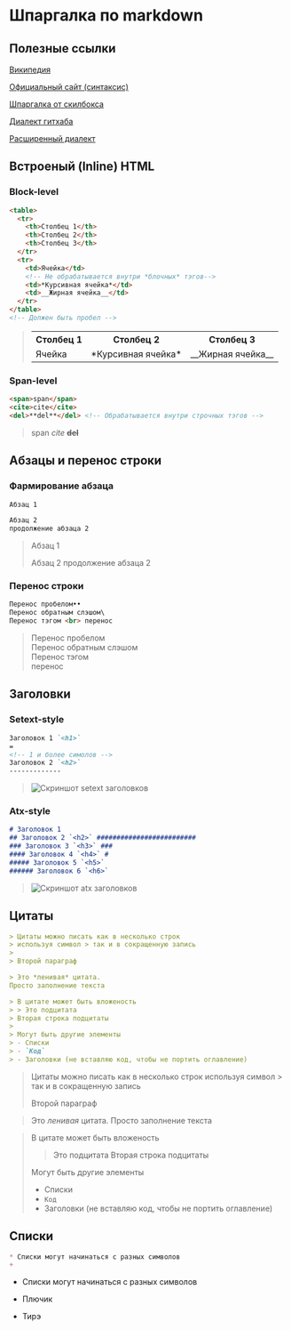 # Шпаргалка по markdown #######################

## Полезные ссылки

[Википедия][wiki]

[Официальный сайт (синтаксис)][daring fireball]

[Шпаргалка от скилбокса][skillbox]

[Диалект гитхаба][GitHub Flavored Markdown Spec]

[Расширенный диалект][CommonMark Spec]

[wiki]: https://ru.wikipedia.org/wiki/Markdown
[daring fireball]: https://daringfireball.net/projects/markdown/syntax
[skillbox]: https://skillbox.ru/media/code/yazyk-razmetki-markdown-shpargalka-po-sintaksisu-s-primerami/
[GitHub Flavored Markdown Spec]: https://github.github.com/gfm/
[CommonMark Spec]: https://spec.commonmark.org/0.30/

## Встроеный (Inline) HTML ####################

### Block-level ###############################
~~~~~~~~~~~~~~~~~~~~~~~~~~~~~~~~~~~~ Markdown ~
<table>
  <tr>
    <th>Столбец 1</th>
    <th>Столбец 2</th>
    <th>Столбец 3</th>
  </tr>
  <tr>
    <td>Ячейка</td>
    <!-- Не обрабатывается внутри *блочных* тэгов-->
    <td>*Курсивная ячейка*</td>
    <td>__Жирная ячейка__</td>
  </tr>
</table>
<!-- Должен быть пробел -->
~~~~~~~~~~~~~~~~~~~~~~~~~~~~~~~~~~~~~~~~~~~~~~~

> <table>
>  <tr>
>    <th>Столбец 1</th>
>    <th>Столбец 2</th>
>    <th>Столбец 3</th>
>  </tr>
>  <tr>
>    <td>Ячейка</td>
>    <!-- Не обрабатывается внутри *блочных* тэгов -->
>    <td>*Курсивная ячейка*</td>
>    <td>__Жирная ячейка__</td>
>  </tr>
> </table>

### Span-level ################################
~~~~~~~~~~~~~~~~~~~~~~~~~~~~~~~~~~~~ Markdown ~
<span>span</span>
<cite>cite</cite>
<del>**del**</del> <!-- Обрабатывается внутри строчных тэгов -->
~~~~~~~~~~~~~~~~~~~~~~~~~~~~~~~~~~~~~~~~~~~~~~~

> <span>span</span>
> <cite>cite</cite>
> <del>**del**</del>

## Абзацы и перенос строки ####################

### Фармирование абзаца #######################
~~~~~~~~~~~~~~~~~~~~~~~~~~~~~~~~~~~~ Markdown ~
Абзац 1

Абзац 2
продолжение абзаца 2
~~~~~~~~~~~~~~~~~~~~~~~~~~~~~~~~~~~~~~~~~~~~~~~

> Абзац 1
> 
> Абзац 2
> продолжение абзаца 2

### Перенос строки ############################
~~~~~~~~~~~~~~~~~~~~~~~~~~~~~~~~~~~~ Markdown ~
Перенос пробелом••
Перенос обратным слэшом\
Перенос тэгом <br> перенос
~~~~~~~~~~~~~~~~~~~~~~~~~~~~~~~~~~~~~~~~~~~~~~~

> Перенос пробелом  
> Перенос обратным слэшом\
> Перенос тэгом <br> перенос

## Заголовки ##################################

### Setext-style
~~~~~~~~~~~~~~~~~~~~~~~~~~~~~~~~~~~~ Markdown ~
Заголовок 1 `<h1>`
=
<!-- 1 и более симолов -->
Заголовок 2 `<h2>`
-------------
~~~~~~~~~~~~~~~~~~~~~~~~~~~~~~~~~~~~~~~~~~~~~~~

> ![Скриншот setext заголовков](./assets/Setext.png)

### Atx-style #################################
~~~~~~~~~~~~~~~~~~~~~~~~~~~~~~~~~~~~ Markdown ~
# Заголовок 1 
## Заголовок 2 `<h2>` #########################
### Заголовок 3 `<h3>` ###
#### Заголовок 4 `<h4>` #
##### Заголовок 5 `<h5>`
###### Заголовок 6 `<h6>`
~~~~~~~~~~~~~~~~~~~~~~~~~~~~~~~~~~~~~~~~~~~~~~~

> ![Скриншот atx заголовков](./assets/Atx.png)

## Цитаты #####################################

~~~~~~~~~~~~~~~~~~~~~~~~~~~~~~~~~~~~ Markdown ~
> Цитаты можно писать как в несколько строк
> используя символ > так и в сокращенную запись
> 
> Второй параграф

> Это *ленивая* цитата. 
Просто заполнение текста

> В цитате может быть вложеность
> > Это подцитата
> Вторая строка подцитаты
>
> Могут быть другие элементы 
> - Списки
> - `Код`
> - Заголовки (не вставляю код, чтобы не портить оглавление)
~~~~~~~~~~~~~~~~~~~~~~~~~~~~~~~~~~~~~~~~~~~~~~~

> Цитаты можно писать как в несколько строк
> используя символ > так и в сокращенную запись
> 
> Второй параграф

> Это *ленивая* цитата. 
Просто заполнение текста

> В цитате может быть вложеность
> > Это подцитата
> Вторая строка подцитаты
>
> Могут быть другие элементы 
> - Списки
> - `Код`
> - Заголовки (не вставляю код, чтобы не портить оглавление)

## Списки #####################################

~~~~~~~~~~~~~~~~~~~~~~~~~~~~~~~~~~~~ Markdown ~
* Списки могут начинаться с разных символов
+ 
~~~~~~~~~~~~~~~~~~~~~~~~~~~~~~~~~~~~~~~~~~~~~~~

* Списки могут начинаться с разных символов
+ Плючик
- Тирэ

